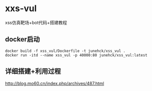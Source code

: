 # xxs-vul
xss仿真靶场+bot代码+搭建教程

## docker启动

```
docker build -f xss_vul/Dockerfile -t junehck/xss_vul .
docker run -itd --name xss_vul -p 40000:80 junehck/xss_vul:latest
```


## 详细搭建+利用过程

http://blog.mo60.cn/index.php/archives/487.html
